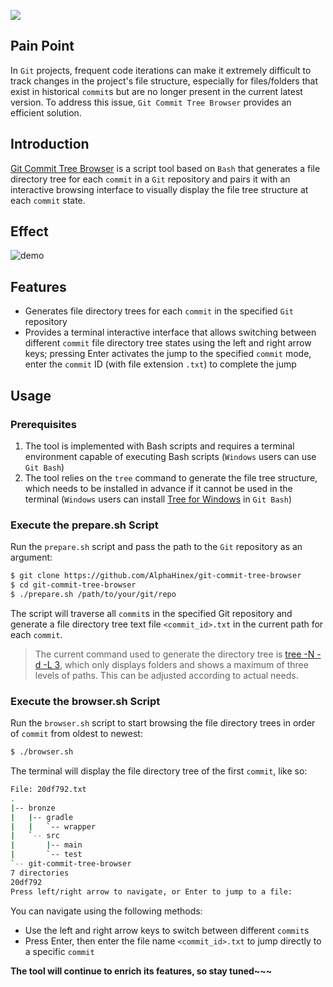![](https://alphahinex.github.io/contents/git-commit-tree-browser/cover.png)


## Pain Point
In `Git` projects, frequent code iterations can make it extremely difficult to track changes in the project's file structure, especially for files/folders that exist in historical `commit`s but are no longer present in the current latest version.
To address this issue, `Git Commit Tree Browser` provides an efficient solution.

## Introduction
[Git Commit Tree Browser](https://github.com/AlphaHinex/git-commit-tree-browser) is a script tool based on `Bash` that generates a file directory tree for each `commit` in a `Git` repository and pairs it with an interactive browsing interface to visually display the file tree structure at each `commit` state.

## Effect
![demo](https://alphahinex.github.io/contents/git-commit-tree-browser/demo.gif)

## Features
* Generates file directory trees for each `commit` in the specified `Git` repository
* Provides a terminal interactive interface that allows switching between different `commit` file directory tree states using the left and right arrow keys; pressing Enter activates the jump to the specified `commit` mode, enter the `commit` ID (with file extension `.txt`) to complete the jump

## Usage

### Prerequisites
1. The tool is implemented with Bash scripts and requires a terminal environment capable of executing Bash scripts (`Windows` users can use `Git Bash`)
1. The tool relies on the `tree` command to generate the file tree structure, which needs to be installed in advance if it cannot be used in the terminal (`Windows` users can install [Tree for Windows](https://gnuwin32.sourceforge.net/packages/tree.htm) in `Git Bash`)

### Execute the prepare.sh Script

Run the `prepare.sh` script and pass the path to the `Git` repository as an argument:

```bash
$ git clone https://github.com/AlphaHinex/git-commit-tree-browser
$ cd git-commit-tree-browser
$ ./prepare.sh /path/to/your/git/repo
```

The script will traverse all `commit`s in the specified Git repository and generate a file directory tree text file `<commit_id>.txt` in the current path for each `commit`.
> The current command used to generate the directory tree is [tree -N -d -L 3](https://github.com/AlphaHinex/git-commit-tree-browser/blob/main/prepare.sh#L18), which only displays folders and shows a maximum of three levels of paths. This can be adjusted according to actual needs.

### Execute the browser.sh Script

Run the `browser.sh` script to start browsing the file directory trees in order of `commit` from oldest to newest:

```bash
$ ./browser.sh
```

The terminal will display the file directory tree of the first `commit`, like so:

```bash
File: 20df792.txt
.
|-- bronze
|   |-- gradle
|   |   `-- wrapper
|   `-- src
|       |-- main
|       `-- test
`-- git-commit-tree-browser
7 directories
20df792
Press left/right arrow to navigate, or Enter to jump to a file:
```

You can navigate using the following methods:
* Use the left and right arrow keys to switch between different `commit`s
* Press Enter, then enter the file name `<commit_id>.txt` to jump directly to a specific `commit`

 **The tool will continue to enrich its features, so stay tuned~~~**
